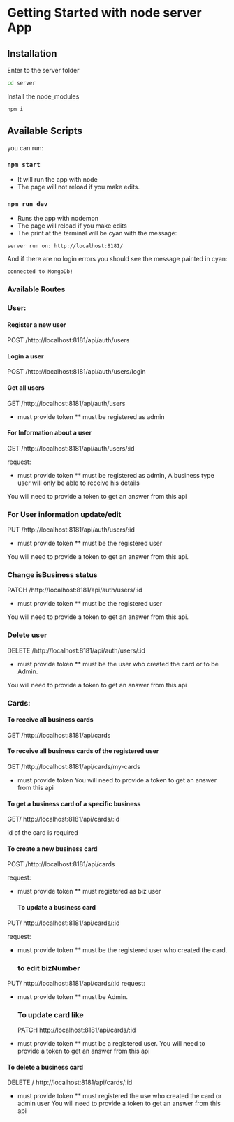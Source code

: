# Getting Started with node server App

## Installation

Enter to the server folder

```bash
cd server
```

Install the node_modules

```bash
npm i
```

## Available Scripts

you can run:

### `npm start`

- It will run the app with node
- The page will not reload if you make edits.

### `npm run dev`

- Runs the app with nodemon
- The page will reload if you make edits
- The print at the terminal will be cyan with the message:

`server run on: http://localhost:8181/`

And if there are no login errors you should see the message painted in cyan:

`connected to MongoDb!`

### Available Routes

### User:

#### Register a new user

POST /http://localhost:8181/api/auth/users

#### Login a user

POST /http://localhost:8181/api/auth/users/login

#### Get all users

GET /http://localhost:8181/api/auth/users

- must provide token
  \*\* must be registered as admin

#### For Information about a user

GET /http://localhost:8181/api/auth/users/:id

request:

- must provide token
  \*\* must be registered as admin, A business type user will only be able to receive his details

You will need to provide a token to get an answer from this api

### For User information update/edit

PUT /http://localhost:8181/api/auth/users/:id

- must provide token
  \*\* must be the registered user

You will need to provide a token to get an answer from this api.

### Change isBusiness status

PATCH /http://localhost:8181/api/auth/users/:id

- must provide token
  \*\* must be the registered user

You will need to provide a token to get an answer from this api.

### Delete user

DELETE /http://localhost:8181/api/auth/users/:id

- must provide token
  \*\* must be the user who created the card or to be Admin.

You will need to provide a token to get an answer from this api

### Cards:

#### To receive all business cards

GET /http://localhost:8181/api/cards

#### To receive all business cards of the registered user

GET /http://localhost:8181/api/cards/my-cards

- must provide token
  You will need to provide a token to get an answer from this api

#### To get a business card of a specific business

GET/ http://localhost:8181/api/cards/:id

id of the card is required

#### To create a new business card

POST /http://localhost:8181/api/cards

request:

- must provide token
  \*\* must registered as biz user

  #### To update a business card

PUT/ http://localhost:8181/api/cards/:id

request:

- must provide token
  \*\* must be the registered user who created the card.

  ### to edit bizNumber

PUT/ http://localhost:8181/api/cards/:id
request:

- must provide token
  \*\* must be Admin.

  ### To update card like

  PATCH http://localhost:8181/api/cards/:id

- must provide token
  \*\* must be a registered user.
  You will need to provide a token to get an answer from this api

#### To delete a business card

DELETE / http://localhost:8181/api/cards/:id

- must provide token
  \*\* must registered the use who created the card or admin user
  You will need to provide a token to get an answer from this api
